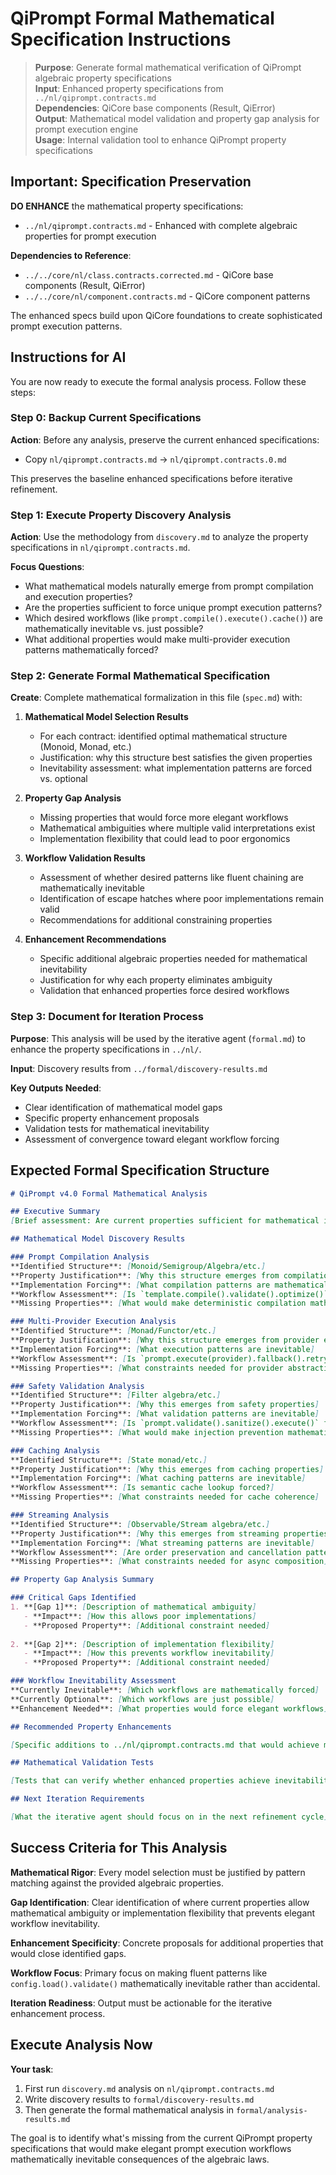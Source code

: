 # QiPrompt Formal Mathematical Specification Instructions

> **Purpose**: Generate formal mathematical verification of QiPrompt algebraic property specifications  
> **Input**: Enhanced property specifications from `../nl/qiprompt.contracts.md`  
> **Dependencies**: QiCore base components (Result<T>, QiError)  
> **Output**: Mathematical model validation and property gap analysis for prompt execution engine  
> **Usage**: Internal validation tool to enhance QiPrompt property specifications  

## Important: Specification Preservation

**DO ENHANCE** the mathematical property specifications:
- `../nl/qiprompt.contracts.md` - Enhanced with complete algebraic properties for prompt execution

**Dependencies to Reference**:
- `../../core/nl/class.contracts.corrected.md` - QiCore base components (Result<T>, QiError)
- `../../core/nl/component.contracts.md` - QiCore component patterns

The enhanced specs build upon QiCore foundations to create sophisticated prompt execution patterns.  

## Instructions for AI

You are now ready to execute the formal analysis process. Follow these steps:

### Step 0: Backup Current Specifications
**Action**: Before any analysis, preserve the current enhanced specifications:
- Copy `nl/qiprompt.contracts.md` → `nl/qiprompt.contracts.0.md`

This preserves the baseline enhanced specifications before iterative refinement.

### Step 1: Execute Property Discovery Analysis
**Action**: Use the methodology from `discovery.md` to analyze the property specifications in `nl/qiprompt.contracts.md`.

**Focus Questions**:
- What mathematical models naturally emerge from prompt compilation and execution properties?
- Are the properties sufficient to force unique prompt execution patterns?
- Which desired workflows (like `prompt.compile().execute().cache()`) are mathematically inevitable vs. just possible?
- What additional properties would make multi-provider execution patterns mathematically forced?

### Step 2: Generate Formal Mathematical Specification
**Create**: Complete mathematical formalization in this file (`spec.md`) with:

1. **Mathematical Model Selection Results**
   - For each contract: identified optimal mathematical structure (Monoid, Monad, etc.)
   - Justification: why this structure best satisfies the given properties
   - Inevitability assessment: what implementation patterns are forced vs. optional

2. **Property Gap Analysis**
   - Missing properties that would force more elegant workflows
   - Mathematical ambiguities where multiple valid interpretations exist
   - Implementation flexibility that could lead to poor ergonomics

3. **Workflow Validation Results**
   - Assessment of whether desired patterns like fluent chaining are mathematically inevitable
   - Identification of escape hatches where poor implementations remain valid
   - Recommendations for additional constraining properties

4. **Enhancement Recommendations**
   - Specific additional algebraic properties needed for mathematical inevitability
   - Justification for why each property eliminates ambiguity
   - Validation that enhanced properties force desired workflows

### Step 3: Document for Iteration Process
**Purpose**: This analysis will be used by the iterative agent (`formal.md`) to enhance the property specifications in `../nl/`.

**Input**: Discovery results from `../formal/discovery-results.md`

**Key Outputs Needed**:
- Clear identification of mathematical model gaps
- Specific property enhancement proposals  
- Validation tests for mathematical inevitability
- Assessment of convergence toward elegant workflow forcing

## Expected Formal Specification Structure

```markdown
# QiPrompt v4.0 Formal Mathematical Analysis

## Executive Summary
[Brief assessment: Are current properties sufficient for mathematical inevitability of elegant prompt execution workflows?]

## Mathematical Model Discovery Results

### Prompt Compilation Analysis
**Identified Structure**: [Monoid/Semigroup/Algebra/etc.]
**Property Justification**: [Why this structure emerges from compilation properties]
**Implementation Forcing**: [What compilation patterns are mathematically inevitable]
**Workflow Assessment**: [Is `template.compile().validate().optimize()` forced or just possible?]
**Missing Properties**: [What would make deterministic compilation mathematically inevitable]

### Multi-Provider Execution Analysis  
**Identified Structure**: [Monad/Functor/etc.]
**Property Justification**: [Why this structure emerges from provider equivalence]
**Implementation Forcing**: [What execution patterns are inevitable]
**Workflow Assessment**: [Is `prompt.execute(provider).fallback().retry()` forced or just possible?]
**Missing Properties**: [What constraints needed for provider abstraction]

### Safety Validation Analysis
**Identified Structure**: [Filter algebra/etc.]
**Property Justification**: [Why this emerges from safety properties]
**Implementation Forcing**: [What validation patterns are inevitable]
**Workflow Assessment**: [Is `prompt.validate().sanitize().execute()` forced or just possible?]
**Missing Properties**: [What would make injection prevention mathematically inevitable]

### Caching Analysis
**Identified Structure**: [State monad/etc.]
**Property Justification**: [Why this emerges from caching properties]  
**Implementation Forcing**: [What caching patterns are inevitable]
**Workflow Assessment**: [Is semantic cache lookup forced?]
**Missing Properties**: [What constraints needed for cache coherence]

### Streaming Analysis
**Identified Structure**: [Observable/Stream algebra/etc.]
**Property Justification**: [Why this emerges from streaming properties]
**Implementation Forcing**: [What streaming patterns are inevitable] 
**Workflow Assessment**: [Are order preservation and cancellation patterns forced?]
**Missing Properties**: [What constraints needed for async composition]

## Property Gap Analysis Summary

### Critical Gaps Identified
1. **[Gap 1]**: [Description of mathematical ambiguity]
   - **Impact**: [How this allows poor implementations]
   - **Proposed Property**: [Additional constraint needed]
   
2. **[Gap 2]**: [Description of implementation flexibility]
   - **Impact**: [How this prevents workflow inevitability]
   - **Proposed Property**: [Additional constraint needed]

### Workflow Inevitability Assessment
**Currently Inevitable**: [Which workflows are mathematically forced]
**Currently Optional**: [Which workflows are just possible]
**Enhancement Needed**: [What properties would force elegant workflows]

## Recommended Property Enhancements

[Specific additions to ../nl/qiprompt.contracts.md that would achieve mathematical inevitability]

## Mathematical Validation Tests

[Tests that can verify whether enhanced properties achieve inevitability goals]

## Next Iteration Requirements

[What the iterative agent should focus on in the next refinement cycle]
```

## Success Criteria for This Analysis

**Mathematical Rigor**: Every model selection must be justified by pattern matching against the provided algebraic properties.

**Gap Identification**: Clear identification of where current properties allow mathematical ambiguity or implementation flexibility that prevents elegant workflow inevitability.

**Enhancement Specificity**: Concrete proposals for additional properties that would close identified gaps.

**Workflow Focus**: Primary focus on making fluent patterns like `config.load().validate()` mathematically inevitable rather than accidental.

**Iteration Readiness**: Output must be actionable for the iterative enhancement process.

## Execute Analysis Now

**Your task**: 
1. First run `discovery.md` analysis on `nl/qiprompt.contracts.md` 
2. Write discovery results to `formal/discovery-results.md`
3. Then generate the formal mathematical analysis in `formal/analysis-results.md`

The goal is to identify what's missing from the current QiPrompt property specifications that would make elegant prompt execution workflows mathematically inevitable consequences of the algebraic laws.